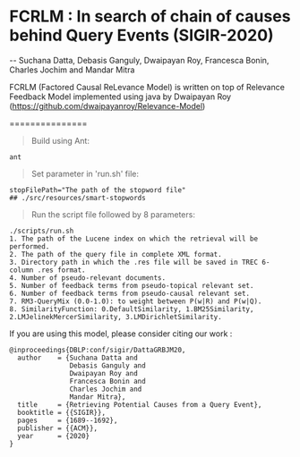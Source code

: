 # FCRLM : In search of chain of causes behind Query Events (SIGIR-2020) 
-- Suchana Datta, Debasis Ganguly, Dwaipayan Roy, Francesca Bonin, Charles Jochim and Mandar Mitra

FCRLM (Factored Causal ReLevance Model) is written on top of Relevance Feedback Model implemented using java by Dwaipayan Roy (https://github.com/dwaipayanroy/Relevance-Model)

===============

> Build using Ant:
`````
ant
`````

> Set parameter in 'run.sh' file:
`````````````````````````````````````````````
stopFilePath="The path of the stopword file" 
## ./src/resources/smart-stopwords
`````````````````````````````````````````````

> Run the script file followed by 8 parameters:
``````````````````````````````````````````````````````````````````````````````````````````
./scripts/run.sh
1. The path of the Lucene index on which the retrieval will be performed.
2. The path of the query file in complete XML format.
3. Directory path in which the .res file will be saved in TREC 6-column .res format.
4. Number of pseudo-relevant documents.
5. Number of feedback terms from pseudo-topical relevant set.
6. Number of feedback terms from pseudo-causal relevant set.
7. RM3-QueryMix (0.0-1.0): to weight between P(w|R) and P(w|Q).
8. SimilarityFunction: 0.DefaultSimilarity, 1.BM25Similarity, 2.LMJelinekMercerSimilarity, 3.LMDirichletSimilarity.
``````````````````````````````````````````````````````````````````````````````````````````

If you are using this model, please consider citing our work : 
``````````````````````````````````````````````````````````````
@inproceedings{DBLP:conf/sigir/DattaGRBJM20,
  author    = {Suchana Datta and
               Debasis Ganguly and
               Dwaipayan Roy and
               Francesca Bonin and
               Charles Jochim and
               Mandar Mitra},
  title     = {Retrieving Potential Causes from a Query Event},
  booktitle = {{SIGIR}},
  pages     = {1689--1692},
  publisher = {{ACM}},
  year      = {2020}
}
``````````````````````````````````````````````````````````````

